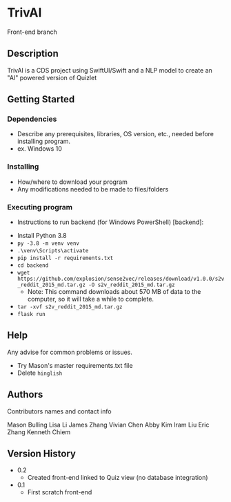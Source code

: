 
# TrivAI

Front-end branch

## Description

TrivAI is a CDS project using SwiftUI/Swift and a NLP model to create an "AI" powered version of Quizlet

## Getting Started

### Dependencies

* Describe any prerequisites, libraries, OS version, etc., needed before installing program.
* ex. Windows 10

### Installing

* How/where to download your program
* Any modifications needed to be made to files/folders

### Executing program

* Instructions to run backend (for Windows PowerShell) [backend]:

- Install Python 3.8
- `py -3.8 -m venv venv`
- `.\venv\Scripts\activate`
- `pip install -r requirements.txt`
- `cd backend`
- `wget https://github.com/explosion/sense2vec/releases/download/v1.0.0/s2v_reddit_2015_md.tar.gz -O s2v_reddit_2015_md.tar.gz`
  - Note: This command downloads about 570 MB of data to the computer, so it will take a while to complete.
- `tar -xvf s2v_reddit_2015_md.tar.gz`
- `flask run`

## Help

Any advise for common problems or issues.

* Try Mason's master requirements.txt file
* Delete ```hinglish```

## Authors

Contributors names and contact info

Mason Bulling
Lisa Li
James Zhang
Vivian Chen
Abby Kim
Iram Liu
Eric Zhang
Kenneth Chiem

## Version History

* 0.2
    * Created front-end linked to Quiz view (no database integration)
* 0.1
    * First scratch front-end

